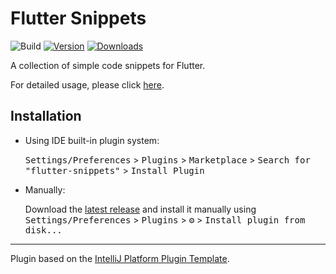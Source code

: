 # Flutter Snippets

![Build](https://github.com/blendthink/flutter-snippets/workflows/Build/badge.svg)
[![Version](https://img.shields.io/jetbrains/plugin/v/18867.svg)](https://plugins.jetbrains.com/plugin/18867)
[![Downloads](https://img.shields.io/jetbrains/plugin/d/18867.svg)](https://plugins.jetbrains.com/plugin/18867)

<!-- Plugin description -->
A collection of simple code snippets for Flutter.

For detailed usage, please click [here](https://github.com/blendthink/flutter-snippets/blob/main/docs/DESCRIPTION.md).
<!-- Plugin description end -->

## Installation

- Using IDE built-in plugin system:
  
  <kbd>Settings/Preferences</kbd> > <kbd>Plugins</kbd> > <kbd>Marketplace</kbd> > <kbd>Search for "flutter-snippets"</kbd> >
  <kbd>Install Plugin</kbd>
  
- Manually:

  Download the [latest release](https://github.com/blendthink/flutter-snippets/releases/latest) and install it manually using
  <kbd>Settings/Preferences</kbd> > <kbd>Plugins</kbd> > <kbd>⚙️</kbd> > <kbd>Install plugin from disk...</kbd>


---
Plugin based on the [IntelliJ Platform Plugin Template][template].

[template]: https://github.com/JetBrains/intellij-platform-plugin-template

